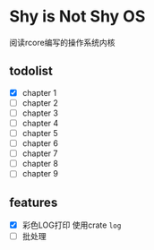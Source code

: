 # Shy is Not Shy OS
阅读rcore编写的操作系统内核

## todolist
- [x] chapter 1
- [ ] chapter 2
- [ ] chapter 3
- [ ] chapter 4
- [ ] chapter 5
- [ ] chapter 6
- [ ] chapter 7
- [ ] chapter 8
- [ ] chapter 9

## features
- [x] 彩色LOG打印 使用crate `log`
- [ ] 批处理
